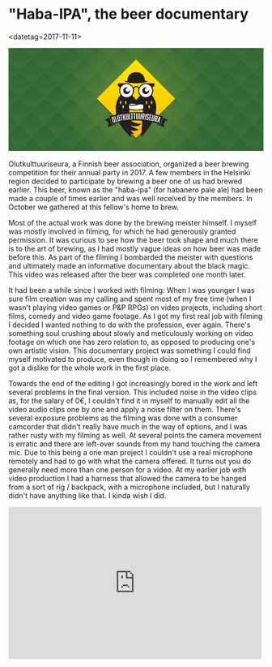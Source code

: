 # "Haba-IPA", the beer documentary

<datetag=2017-11-11>

![](pics/oks-logo-website.png "pic1")

Olutkulttuuriseura, a Finnish beer association, organized a beer brewing competition for their annual party in 2017. A few members in the Helsinki region decided to participate by brewing a beer one of us had brewed earlier. This beer, known as the "haba-ipa" (for habanero pale ale) had been made a couple of times earlier and was well received by the members. In October we gathered at this fellow's home to brew.

Most of the actual work was done by the brewing meister himself. I myself was mostly involved in filming, for which he had generously granted permission. It was curious to see how the beer took shape and much there is to the art of brewing, as I had mostly vague ideas on how beer was made before this. As part of the filming I bombarded the meister with questions and ultimately made an informative documentary about the black magic. This video was released after the beer was completed one month later.

It had been a while since I worked with filming: When I was younger I was sure film creation was my calling and spent most of my free time (when I wasn't playing video games or P&P RPGs) on video projects, including short films, comedy and video game footage. As I got my first real job with filming I decided I wanted nothing to do with the profession, ever again. There's something soul crushing about slowly and meticulously working on video footage on which one has zero relation to, as opposed to producing one's own artistic vision. This documentary project was something I could find myself motivated to produce, even though in doing so I remembered why I got a dislike for the whole work in the first place.

Towards the end of the editing I got increasingly bored in the work and left several problems in the final version. This included noise in the video clips as, for the salary of 0€, I couldn't find it in myself to manually edit all the video audio clips one by one and apply a noise filter on them. There's several exposure problems as the filming was done with a consumer camcorder that didn't really have much in the way of options, and I was rather rusty with my filming as well. At several points the camera movement is erratic and there are left-over sounds from my hand touching the camera mic. Due to this being a one man project I couldn't use a real microphone remotely and had to go with what the camera offered. It turns out you do generally need more than one person for a video. At my earlier job with video production I had a harness that allowed the camera to be hanged from a sort of rig / backpack, with a microphone included, but I naturally didn't have anything like that. I kinda wish I did.

<iframe width="500" height="300" src="https://www.youtube.com/embed/kvvKGE30-6k" frameborder="0" allowfullscreen></iframe>
